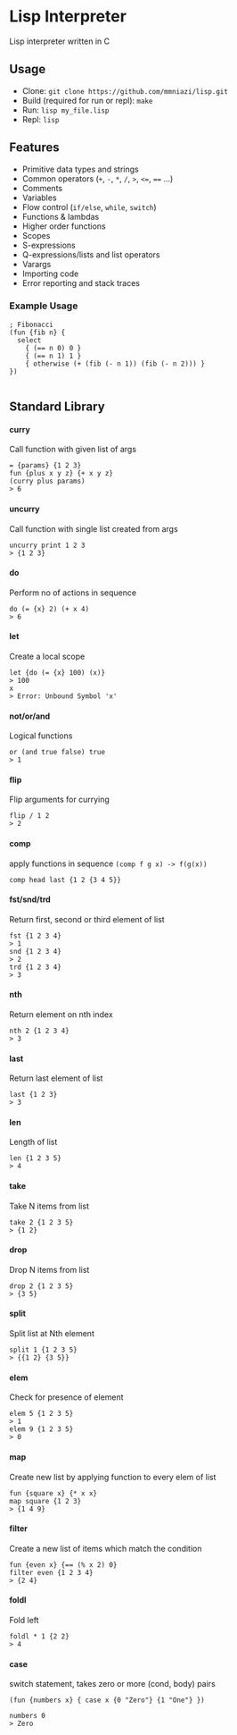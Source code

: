 # Lisp Interpreter
Lisp interpreter written in C

## Usage
- Clone: `git clone https://github.com/mmniazi/lisp.git`
- Build (required for run or repl): `make`
- Run: `lisp my_file.lisp`
- Repl: `lisp`

## Features
- Primitive data types and strings
- Common operators (`+`, `-`, `*`, `/`, `>`, `<=`, `==` ...)
- Comments
- Variables
- Flow control (`if/else`, `while`, `switch`)
- Functions & lambdas 
- Higher order functions
- Scopes
- S-expressions
- Q-expressions/lists and list operators
- Varargs
- Importing code
- Error reporting and stack traces

### Example Usage
```
; Fibonacci
(fun {fib n} {
  select
    { (== n 0) 0 }
    { (== n 1) 1 }
    { otherwise (+ (fib (- n 1)) (fib (- n 2))) }
})
```
```

```

## Standard Library
#### curry
Call function with given list of args
```
= {params} {1 2 3}
fun {plus x y z} {+ x y z}
(curry plus params)
> 6
```
#### uncurry
Call function with single list created from args
```
uncurry print 1 2 3
> {1 2 3}
```
#### do
Perform no of actions in sequence
```
do (= {x} 2) (+ x 4)
> 6
```
#### let
Create a local scope
```
let {do (= {x} 100) (x)}
> 100
x
> Error: Unbound Symbol 'x'
```
#### not/or/and
Logical functions
```
or (and true false) true
> 1
```
#### flip
Flip arguments for currying
```
flip / 1 2
> 2
```
#### comp
apply functions in sequence `(comp f g x) -> f(g(x))`
```
comp head last {1 2 {3 4 5}} 
```
#### fst/snd/trd
Return first, second or third element of list
```
fst {1 2 3 4}
> 1
snd {1 2 3 4}
> 2
trd {1 2 3 4}
> 3
```
#### nth
Return element on nth index
```
nth 2 {1 2 3 4}
> 3
```
#### last
Return last element of list
```
last {1 2 3}
> 3
```
#### len
Length of list
```
len {1 2 3 5}
> 4
```
#### take
Take N items from list
```
take 2 {1 2 3 5}
> {1 2}
```
#### drop
Drop N items from list
```
drop 2 {1 2 3 5}
> {3 5}
```
#### split
Split list at Nth element
```
split 1 {1 2 3 5}
> {{1 2} {3 5}}
```
#### elem
Check for presence of element
```
elem 5 {1 2 3 5}
> 1
elem 9 {1 2 3 5}
> 0
```
#### map
Create new list by applying function to every elem of list
```
fun {square x} {* x x}
map square {1 2 3}
> {1 4 9}
```
#### filter
Create a new list of items which match the condition
```
fun {even x} {== (% x 2) 0}
filter even {1 2 3 4}
> {2 4}
```
#### foldl
Fold left
```
foldl * 1 {2 2}
> 4
```
#### case
switch statement, takes zero or more (cond, body) pairs
```
(fun {numbers x} { case x {0 "Zero"} {1 "One"} })

numbers 0
> Zero
```
